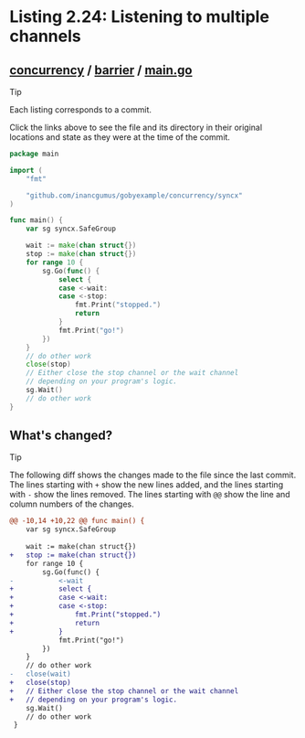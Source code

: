 # Listing 2.24: Listening to multiple channels

## [concurrency](https://github.com/inancgumus/gobyexample/blob/7f9efb4a0ed5a91cb507b25fb8c127652549b6f2/concurrency) / [barrier](https://github.com/inancgumus/gobyexample/blob/7f9efb4a0ed5a91cb507b25fb8c127652549b6f2/concurrency/barrier) / [main.go](https://github.com/inancgumus/gobyexample/blob/7f9efb4a0ed5a91cb507b25fb8c127652549b6f2/concurrency/barrier/main.go)

> [!TIP]
> Each listing corresponds to a commit.
>
> Click the links above to see the file and its directory in their original locations and state as they were at the time of the commit.

```go
package main

import (
	"fmt"

	"github.com/inancgumus/gobyexample/concurrency/syncx"
)

func main() {
	var sg syncx.SafeGroup

	wait := make(chan struct{})
	stop := make(chan struct{})
	for range 10 {
		sg.Go(func() {
			select {
			case <-wait:
			case <-stop:
				fmt.Print("stopped.")
				return
			}
			fmt.Print("go!")
		})
	}
	// do other work
	close(stop)
	// Either close the stop channel or the wait channel
	// depending on your program's logic.
	sg.Wait()
	// do other work
}
```

## What's changed?

> [!TIP]
> The following diff shows the changes made to the file since the last commit.
> The lines starting with `+` show the new lines added, and the lines starting with `-` show the lines removed.
> The lines starting with `@@` show the line and column numbers of the changes.

```diff
@@ -10,14 +10,22 @@ func main() {
 	var sg syncx.SafeGroup
 
 	wait := make(chan struct{})
+	stop := make(chan struct{})
 	for range 10 {
 		sg.Go(func() {
-			<-wait
+			select {
+			case <-wait:
+			case <-stop:
+				fmt.Print("stopped.")
+				return
+			}
 			fmt.Print("go!")
 		})
 	}
 	// do other work
-	close(wait)
+	close(stop)
+	// Either close the stop channel or the wait channel
+	// depending on your program's logic.
 	sg.Wait()
 	// do other work
 }
```


